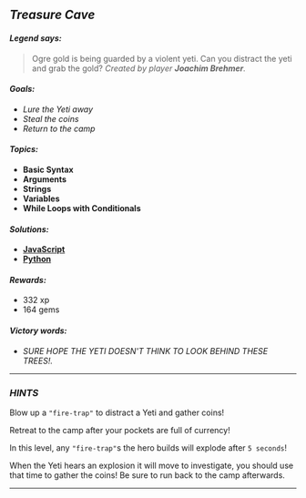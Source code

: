 ## _Treasure Cave_

#### _Legend says:_
> Ogre gold is being guarded by a violent yeti. Can you distract the yeti and grab the gold? _Created by player **Joachim Brehmer**._

#### _Goals:_
+ _Lure the Yeti away_
+ _Steal the coins_
+ _Return to the camp_

#### _Topics:_
+ **Basic Syntax**
+ **Arguments**
+ **Strings**
+ **Variables**
+ **While Loops with Conditionals**

#### _Solutions:_
+ **[JavaScript](treasureCave.js)**
+ **[Python](treasure_cave.py)**

#### _Rewards:_
+ 332 xp
+ 164 gems

#### _Victory words:_
+ _SURE HOPE THE YETI DOESN'T THINK TO LOOK BEHIND THESE TREES!._

___

### _HINTS_

Blow up a `"fire-trap"` to distract a Yeti and gather coins!

Retreat to the camp after your pockets are full of currency!

In this level, any `"fire-trap"`s the hero builds will explode after `5 seconds`!

When the Yeti hears an explosion it will move to investigate, you should use that time to gather the coins! Be sure to run back to the camp afterwards.

___
